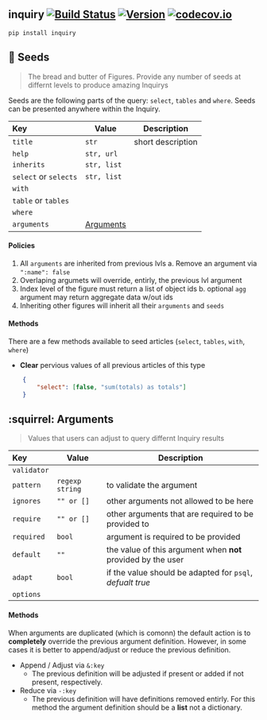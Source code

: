inquiry [![Build Status](https://secure.travis-ci.org/stevepeak/inquiry.png)](http://travis-ci.org/stevepeak/inquiry) [![Version](https://pypip.in/v/inquiry/badge.png)](https://github.com/stevepeak/inquiry) [![codecov.io](https://codecov.io/github/stevepeak/inquiry.png)](https://codecov.io/github/stevepeak/inquiry)
-------

`pip install inquiry`


## :seedling: Seeds

> The bread and butter of Figures. Provide any number of seeds at differnt levels to produce amazing Inquirys

Seeds are the following parts of the query: ``select``, ``tables`` and ``where``.
Seeds can be presented anywhere within the Inquiry.


| Key                     | Value                            | Description         |
| :---------------------- | --------------                   | ------------------- |
| `title`                 | `str`                            | short description   |
| `help`                  | `str, url`                       |                     |
| `inherits`              | `str, list`                      |                     |
| `select` or `selects`   | `str, list`                      |                     |
| `with`                  |                                  |                     |
| `table` or `tables`     |                                  |                     |
| `where`                 |                                  |                     |
| `arguments`             | [Arguments](#squirrel-arguments) |                     |


#### Policies

1. All ``arguments`` are inherited from previous lvls
  a. Remove an argument via ``":name": false``
2. Overlaping argumets will override, entirly, the previous lvl argument
3. Index level of the figure must return a list of object ids
  b. optional ``agg`` argument may return aggregate data w/out ids
4. Inheriting other figures will inherit all their ``arguments`` and ``seeds``

#### Methods

There are a few methods available to seed articles (`select`, `tables`, `with`, `where`)

- **Clear** pervious values of all previous articles of this type
```json
    { 
        "select": [false, "sum(totals) as totals"]
    }
```


## :squirrel: Arguments

> Values that users can adjust to query differnt Inquiry results

| Key                     | Value             | Description                                                  |
| :---------------------- | --------------    | -------------------                                          |
| `validator`             |                   |                                                              |
| `pattern`               | ``regexp string`` | to validate the argument                                     |
| `ignores`               | ``"" or []``      | other arguments not allowed to be here                       |
| `require`               | ``"" or []``      | other arguments that are required to be provided to          |
| `required`              | ``bool``          | argument is required to be provided                          |
| `default`               | ``""``            | the value of this argument when **not** provided by the user |
| `adapt`                 | ``bool``          | if the value should be adapted for ``psql``, *defualt true*  |
| `options`               |                   |                                                              |


#### Methods

When arguments are duplicated (which is comonn) the default action is
to **completely** override the previous argument definition. However,
in some cases it is better to append/adjust or reduce the previous
definition.

- Append / Adjust via ``&:key``
  - The previous definition will be adjusted if present or added if not present, respectively.
- Reduce via ``-:key``
  - The previous definition will have definitions removed entirly.
      For this method the argument definition should be a **list** not a dictionary.
